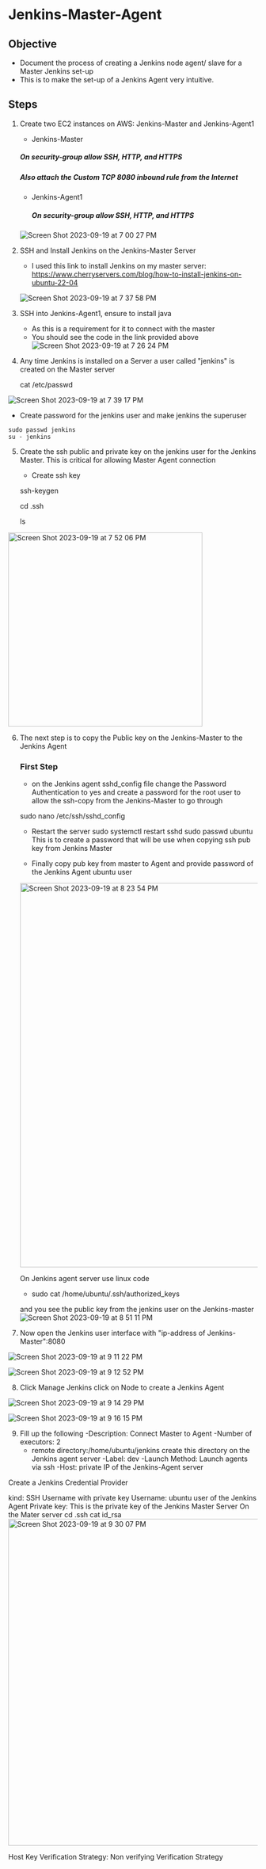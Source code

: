 # Jenkins-Master-Agent

## Objective
- Document the process of creating a Jenkins node agent/ slave for a Master Jenkins set-up
- This is to make the set-up of a Jenkins Agent very intuitive.

## Steps

1) Create two EC2 instances on AWS: Jenkins-Master and Jenkins-Agent1
   
   - Jenkins-Master
    ##### On security-group allow SSH, HTTP, and HTTPS
    ##### Also attach the Custom TCP 8080 inbound rule from the Internet

   - Jenkins-Agent1
     ##### On security-group allow SSH, HTTP, and HTTPS

   ![Screen Shot 2023-09-19 at 7 00 27 PM](https://github.com/leoimewore/Jenkins-Master-Agent/assets/95531716/86c44d07-7698-4943-a085-20b4bb32966c)


2) SSH and Install Jenkins on the Jenkins-Master Server
   
   - I used this link to install Jenkins on my master server: https://www.cherryservers.com/blog/how-to-install-jenkins-on-ubuntu-22-04

    ![Screen Shot 2023-09-19 at 7 37 58 PM](https://github.com/leoimewore/Jenkins-Master-Agent/assets/95531716/37f5f456-5df4-4fb4-b8cf-90a7f006ee3b)


3) SSH into Jenkins-Agent1, ensure to install java
   - As this is a requirement for it to connect with the master
   - You should see the code in the link provided above
   ![Screen Shot 2023-09-19 at 7 26 24 PM](https://github.com/leoimewore/Jenkins-Master-Agent/assets/95531716/9c827ca8-ffcf-4dae-8793-f142a71fe796)

4) Any time Jenkins is installed on a Server a user called "jenkins" is created on the Master server
   
    cat /etc/passwd
   
![Screen Shot 2023-09-19 at 7 39 17 PM](https://github.com/leoimewore/Jenkins-Master-Agent/assets/95531716/7a519a38-3a79-4d9b-a6c7-066a23b6b7bc)

  -  Create password for the jenkins user and make jenkins the superuser
    
    sudo passwd jenkins
    su - jenkins


5) Create the ssh public and private key on the jenkins user for the Jenkins Master. This is critical for allowing Master Agent connection

   -  Create ssh key

     ssh-keygen
   
     cd .ssh
   
     ls

   
<img width="392" alt="Screen Shot 2023-09-19 at 7 52 06 PM" src="https://github.com/leoimewore/Jenkins-Master-Agent/assets/95531716/0160c321-775b-44bc-9dd0-c5e68921b684">

6) The next step is to copy the Public key on the Jenkins-Master to the Jenkins Agent
   ### First Step
    - on the Jenkins agent sshd_config file change the Password Authentication to yes and create a password for the root user to allow the ssh-copy from the Jenkins-Master to go through
      
     sudo nano /etc/ssh/sshd_config
    - Restart the server
     sudo systemctl restart sshd
     sudo passwd ubuntu            This is to create a password that will be use when copying ssh pub key from Jenkins Master

   - Finally copy pub key from master to Agent and provide password of the Jenkins Agent ubuntu user

    <img width="776" alt="Screen Shot 2023-09-19 at 8 23 54 PM" src="https://github.com/leoimewore/Jenkins-Master-Agent/assets/95531716/3f402f07-bc09-47e9-97ee-c25ebd836971">


    On Jenkins agent server use linux code
   
   - sudo cat /home/ubuntu/.ssh/authorized_keys

   and you see the public key from the jenkins user on the Jenkins-master
![Screen Shot 2023-09-19 at 8 51 11 PM](https://github.com/leoimewore/Jenkins-Master-Agent/assets/95531716/b9ed303b-f042-4a57-838c-e1e73fdb9035)




7) Now open the Jenkins user interface with "ip-address of Jenkins-Master":8080
   
![Screen Shot 2023-09-19 at 9 11 22 PM](https://github.com/leoimewore/Jenkins-Master-Agent/assets/95531716/784299d2-ddd0-4c58-9569-38a327b2cbea)

![Screen Shot 2023-09-19 at 9 12 52 PM](https://github.com/leoimewore/Jenkins-Master-Agent/assets/95531716/e6cfd221-f360-4d04-83ba-6c813cf0e9ea)

8) Click Manage Jenkins click on Node to create a Jenkins Agent

![Screen Shot 2023-09-19 at 9 14 29 PM](https://github.com/leoimewore/Jenkins-Master-Agent/assets/95531716/eae5b931-3d7c-4962-a789-1afea9a88eee)
   
![Screen Shot 2023-09-19 at 9 16 15 PM](https://github.com/leoimewore/Jenkins-Master-Agent/assets/95531716/26d3f284-34ee-4754-ad4e-7aeac8a68087)


9) Fill up the following
    -Description:  Connect Master to Agent
    -Number of executors: 2
    - remote directory:/home/ubuntu/jenkins   create this directory on the Jenkins agent server
    -Label: dev
    -Launch Method: Launch agents via ssh
    -Host: private IP of the Jenkins-Agent server

Create a Jenkins Credential Provider

kind: SSH Username with private key
Username: ubuntu        user of the Jenkins Agent
Private key: This is the private key of the Jenkins Master Server 
On the Mater server
cd .ssh
cat id_rsa
<img width="660" alt="Screen Shot 2023-09-19 at 9 30 07 PM" src="https://github.com/leoimewore/Jenkins-Master-Agent/assets/95531716/572146b3-5a69-461a-b812-65116b7a965b">

Host Key Verification Strategy: Non verifying Verification Strategy







